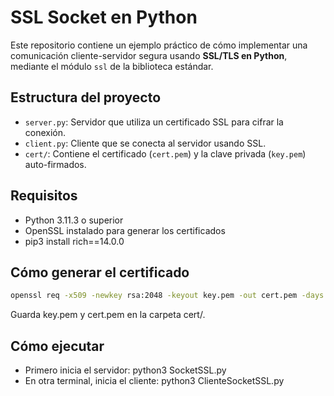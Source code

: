 # SSL Socket en Python

Este repositorio contiene un ejemplo práctico de cómo implementar una comunicación cliente-servidor segura usando **SSL/TLS en Python**, mediante el módulo `ssl` de la biblioteca estándar.

## Estructura del proyecto

- `server.py`: Servidor que utiliza un certificado SSL para cifrar la conexión.
- `client.py`: Cliente que se conecta al servidor usando SSL.
- `cert/`: Contiene el certificado (`cert.pem`) y la clave privada (`key.pem`) auto-firmados.

## Requisitos

- Python 3.11.3 o superior
- OpenSSL instalado para generar los certificados
- pip3 install rich==14.0.0


## Cómo generar el certificado

```bash
openssl req -x509 -newkey rsa:2048 -keyout key.pem -out cert.pem -days 365 -nodes
```
Guarda key.pem y cert.pem en la carpeta cert/. 

## Cómo ejecutar
- Primero inicia el servidor: python3 SocketSSL.py
- En otra terminal, inicia el cliente: python3 ClienteSocketSSL.py

